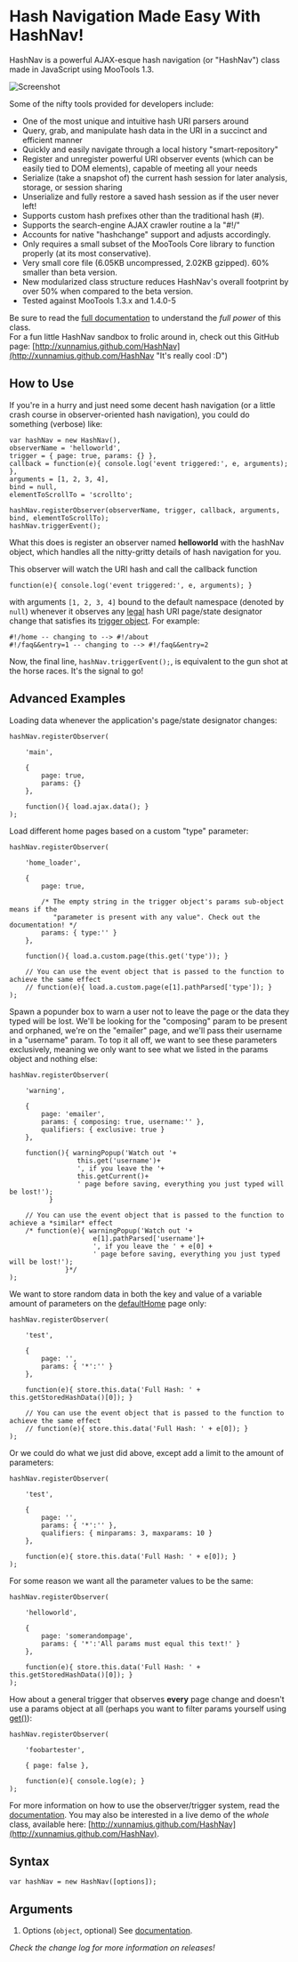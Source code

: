 Hash Navigation Made Easy With HashNav!
=======================================
HashNav is a powerful AJAX-esque hash navigation (or "HashNav") class made in JavaScript using MooTools 1.3.

![Screenshot](http://i.imgur.com/sWNmn.png)

Some of the nifty tools provided for developers include:

* One of the most unique and intuitive hash URI parsers around
* Query, grab, and manipulate hash data in the URI in a succinct and efficient manner
* Quickly and easily navigate through a local history "smart-repository"
* Register and unregister powerful URI observer events (which can be easily tied to DOM elements), capable of meeting all your needs
* Serialize (take a snapshot of) the current hash session for later analysis, storage, or session sharing
* Unserialize and fully restore a saved hash session as if the user never left!
* Supports custom hash prefixes other than the traditional hash (#).
* Supports the search-engine AJAX crawler routine a la "#!/"
* Accounts for native "hashchange" support and adjusts accordingly.
* Only requires a small subset of the MooTools Core library to function properly (at its most conservative).
* Very small core file (6.05KB uncompressed, 2.02KB gzipped). 60% smaller than beta version.
* New modularized class structure reduces HashNav's overall footprint by over 50% when compared to the beta version.
* Tested against MooTools 1.3.x and 1.4.0-5

Be sure to read the [full documentation](http://github.com/Xunnamius/HashNav/blob/master/Docs/Documentation.md "It's really cool :D") to understand the *full power* of this class.  
For a fun little HashNav sandbox to frolic around in, check out this GitHub page: [http://xunnamius.github.com/HashNav](http://xunnamius.github.com/HashNav "It's really cool :D")

How to Use
----------
If you're in a hurry and just need some decent hash navigation (or a little crash course in observer-oriented hash navigation), you could do something (verbose) like:

	var hashNav = new HashNav(),
	observerName = 'helloworld',
	trigger = { page: true, params: {} },
	callback = function(e){ console.log('event triggered:', e, arguments); },
	arguments = [1, 2, 3, 4],
	bind = null,
	elementToScrollTo = 'scrollto';
	
	hashNav.registerObserver(observerName, trigger, callback, arguments, bind, elementToScrollTo);
	hashNav.triggerEvent();

What this does is register an observer named **helloworld** with the hashNav object, which handles all the nitty-gritty details of hash navigation for you.

This observer will watch the URI hash and call the callback function

	function(e){ console.log('event triggered:', e, arguments); }

with arguments `[1, 2, 3, 4]` bound to the default namespace (denoted by `null`) whenever it observes any [legal](http://github.com/Xunnamius/HashNav/blob/master/Docs/Documentation.md#HowHashesAreParsed "Jump to it!") hash URI page/state designator change that satisfies its [trigger object](http://github.com/Xunnamius/HashNav/blob/master/Docs/Documentation.md#ObserverTriggers "Jump to it!"). For example:

	#!/home -- changing to --> #!/about
	#!/faq&&entry=1 -- changing to --> #!/faq&&entry=2

Now, the final line, `hashNav.triggerEvent();`, is equivalent to the gun shot at the horse races. It's the signal to go!

Advanced Examples
-------------
Loading data whenever the application's page/state designator changes:

	hashNav.registerObserver(
	
		'main',
		
		{
			page: true,
			params: {}
		},
	
		function(){ load.ajax.data(); }
	);

Load different home pages based on a custom "type" parameter:

	hashNav.registerObserver(
	
		'home_loader',
		
		{
			page: true,
			
			/* The empty string in the trigger object's params sub-object means if the
			   "parameter is present with any value". Check out the documentation! */
			params: { type:'' }
		},
	
		function(){ load.a.custom.page(this.get('type')); }
	
		// You can use the event object that is passed to the function to achieve the same effect
		// function(e){ load.a.custom.page(e[1].pathParsed['type']); }
	);

Spawn a popunder box to warn a user not to leave the page or the data they typed will be lost. We'll be looking for the "composing" param to be present and orphaned, we're on the "emailer" page, and we'll pass their username in a "username" param. To top it all off, we want to see these parameters exclusively, meaning we only want to see what we listed in the params object and nothing else:
	
	hashNav.registerObserver(
	
		'warning',
		
		{
			page: 'emailer',
			params: { composing: true, username:'' },
			qualifiers: { exclusive: true }
		},
	
		function(){ warningPopup('Watch out '+
					 this.get('username')+
					 ', if you leave the '+
					 this.getCurrent()+
					 ' page before saving, everything you just typed will be lost!');
			  }
		
		// You can use the event object that is passed to the function to achieve a *similar* effect
		/* function(e){ warningPopup('Watch out '+
					     e[1].pathParsed['username']+
					     ', if you leave the ' + e[0] +
					     ' page before saving, everything you just typed will be lost!');
			      }*/
	);

We want to store random data in both the key and value of a variable amount of parameters on the [defaultHome](http://github.com/Xunnamius/HashNav/blob/master/Docs/Documentation.md#options) page only:

	hashNav.registerObserver(
	
		'test',
		
		{
			page: '',
			params: { '*':'' }
		},
	
		function(e){ store.this.data('Full Hash: ' + this.getStoredHashData()[0]); }
		
		// You can use the event object that is passed to the function to achieve the same effect
		// function(e){ store.this.data('Full Hash: ' + e[0]); }
	);
	
Or we could do what we just did above, except add a limit to the amount of parameters:

	hashNav.registerObserver(
	
		'test',
		
		{
			page: '',
			params: { '*':'' },
			qualifiers: { minparams: 3, maxparams: 10 }
		},
	
		function(e){ store.this.data('Full Hash: ' + e[0]); }
	);

For some reason we want all the parameter values to be the same:

	hashNav.registerObserver(
	
		'helloworld',
		
		{
			page: 'somerandompage',
			params: { '*':'All params must equal this text!' }
		},
	
		function(e){ store.this.data('Full Hash: ' + this.getStoredHashData()[0]); }
	);

How about a general trigger that observes **every** page change and doesn't use a params object at all (perhaps you want to filter params yourself using [get()](http://github.com/Xunnamius/HashNav/blob/master/Docs/Documentation.md#PMI-get)):

	hashNav.registerObserver(
	
		'foobartester',
		
		{ page: false },
	
		function(e){ console.log(e); }
	);

For more information on how to use the observer/trigger system, read the [documentation](http://github.com/Xunnamius/HashNav/blob/master/Docs/Documentation.md#ObserverTriggers). You may also be interested in a live demo of the *whole* class, available here: [http://xunnamius.github.com/HashNav](http://xunnamius.github.com/HashNav).

Syntax
------
`var hashNav = new HashNav([options]);`

Arguments
---------
1. Options (`object`, optional) See [documentation](http://github.com/Xunnamius/HashNav/blob/master/Docs/Documentation.md#options).

*Check the change log for more information on releases!*